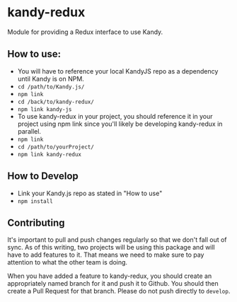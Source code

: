 # kandy-redux
Module for providing a Redux interface to use Kandy.


## How to use:

 - You will have to reference your local KandyJS repo as a dependency until Kandy is on NPM.
  - `cd /path/to/Kandy.js/`
  - `npm link`
  - `cd /back/to/kandy-redux/`
  - `npm link kandy-js`
 - To use kandy-redux in your project, you should reference it in your project using npm link since you'll likely be developing kandy-redux in parallel.
  - `npm link`
  - `cd /path/to/yourProject/`
  - `npm link kandy-redux`

## How to Develop

 - Link your Kandy.js repo as stated in "How to use"
 - `npm install`

## Contributing

It's important to pull and push changes regularly so that we don't fall out of sync. As of this writing, two projects will be using this package and will have to add features to it. That means we need to make sure to pay attention to what the other team is doing.

When you have added a feature to kandy-redux, you should create an appropriately named branch for it and push it to Github. You should then create a Pull Request for that branch. Please do not push directly to `develop`.
